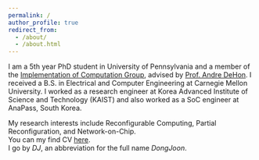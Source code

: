 ```yaml
---
permalink: /
author_profile: true
redirect_from: 
  - /about/
  - /about.html
---
```


I am a 5th year PhD student in University of Pennsylvania and a member of the [Implementation of Computation Group](http://ic.ese.upenn.edu/), advised by [Prof. Andre DeHon](https://www.seas.upenn.edu/~andre/). I received a B.S. in Electrical and Computer Engineering at Carnegie Mellon University. I worked as a research engineer at Korea Advanced Institute of Science and Technology (KAIST) and also worked as a SoC engineer at AnaPass, South Korea.

My research interests include Reconfigurable Computing, Partial Reconfiguration, and Network-on-Chip.\
You can my find CV [here](https://dj-park.github.io/files/djpark_resume.pdf).\
I go by *DJ*, an abbreviation for the full name *DongJoon*.
